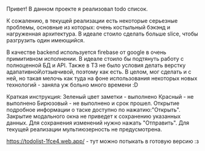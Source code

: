 Привет! В данном проекте я реализовал todo список.

К сожалению, в текущей реализации есть некоторые серьезные проблемы, основные из которых: очень костыльный
бэкэнд и нагруженная архитектура.
В идеале стоило сделать больше slice, чтобы разгрузить один имеющийся.

В качестве backend используется firebase от google в очень примитивном исполнении.
В идеале стоило бы подтянуть работу с полноценной БД и API.
Также в ТЗ не было условия делать верстку адапативной\отзывчивой, поэтому как есть.
В целом, мог сделать и с ней, но такая мелочь как туда  на фоне использования некоторых новых технологий - 
заняла уж больно много времени :D

Краткая инструкция:
Зеленый цвет заметки - выполнено
Красный - не выполнено
Бирюзовый - не выполнено и срок прошел.
Открытие подробное информации о таске доступно по нажатию:"Открыть".
Закрытие модального окна не приведет к сохранению указанных данных.
Для сохранения изменений нужно нажать "Отправить".
Для текущей реализации мультиюзерность не предусмотрена. 

https://todolist-1fce4.web.app/ - тут можно потыкать в готовую версию :з